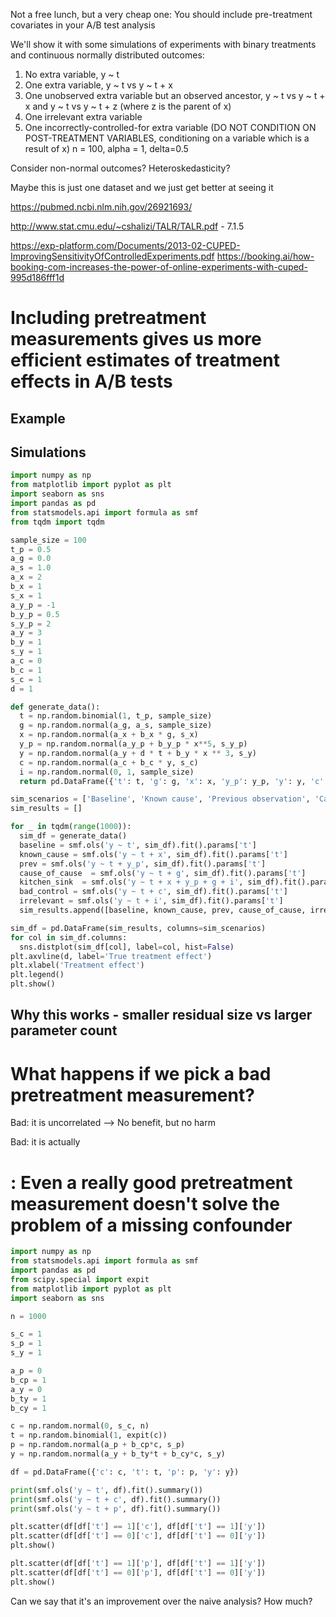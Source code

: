 Not a free lunch, but a very cheap one: You should include pre-treatment covariates in your A/B test analysis

We'll show it with some simulations of experiments with binary treatments and continuous normally distributed outcomes:
1. No extra variable, y ~ t
2. One extra variable, y ~ t vs y ~ t + x
3. One unobserved extra variable but an observed ancestor, y ~ t vs y ~ t + x and y ~ t vs y ~ t + z (where z is the parent of x)
4. One irrelevant extra variable
5. One incorrectly-controlled-for extra variable (DO NOT CONDITION ON POST-TREATMENT VARIABLES, conditioning on a variable which is a result of x)
n = 100, alpha = 1, delta=0.5

Consider non-normal outcomes? Heteroskedasticity?

Maybe this is just one dataset and we just get better at seeing it

https://pubmed.ncbi.nlm.nih.gov/26921693/

http://www.stat.cmu.edu/~cshalizi/TALR/TALR.pdf - 7.1.5

https://exp-platform.com/Documents/2013-02-CUPED-ImprovingSensitivityOfControlledExperiments.pdf
https://booking.ai/how-booking-com-increases-the-power-of-online-experiments-with-cuped-995d186fff1d

# Including pretreatment measurements gives us more efficient estimates of treatment effects in A/B tests

## Example

## Simulations

```python
import numpy as np
from matplotlib import pyplot as plt
import seaborn as sns
import pandas as pd
from statsmodels.api import formula as smf
from tqdm import tqdm

sample_size = 100
t_p = 0.5
a_g = 0.0
a_s = 1.0
a_x = 2
b_x = 1
s_x = 1
a_y_p = -1
b_y_p = 0.5
s_y_p = 2
a_y = 3
b_y = 1
s_y = 1
a_c = 0
b_c = 1
s_c = 1
d = 1

def generate_data():
  t = np.random.binomial(1, t_p, sample_size)
  g = np.random.normal(a_g, a_s, sample_size)
  x = np.random.normal(a_x + b_x * g, s_x)
  y_p = np.random.normal(a_y_p + b_y_p * x**5, s_y_p)
  y = np.random.normal(a_y + d * t + b_y * x ** 3, s_y)
  c = np.random.normal(a_c + b_c * y, s_c)
  i = np.random.normal(0, 1, sample_size)
  return pd.DataFrame({'t': t, 'g': g, 'x': x, 'y_p': y_p, 'y': y, 'c': c, 'i': i})

sim_scenarios = ['Baseline', 'Known cause', 'Previous observation', 'Cause of cause', 'Irrelevant', 'Kitchen Sink', 'Bad control']
sim_results = []

for _ in tqdm(range(1000)):
  sim_df = generate_data()
  baseline = smf.ols('y ~ t', sim_df).fit().params['t']
  known_cause = smf.ols('y ~ t + x', sim_df).fit().params['t']
  prev = smf.ols('y ~ t + y_p', sim_df).fit().params['t']
  cause_of_cause  = smf.ols('y ~ t + g', sim_df).fit().params['t']
  kitchen_sink  = smf.ols('y ~ t + x + y_p + g + i', sim_df).fit().params['t']
  bad_control = smf.ols('y ~ t + c', sim_df).fit().params['t']
  irrelevant = smf.ols('y ~ t + i', sim_df).fit().params['t']
  sim_results.append([baseline, known_cause, prev, cause_of_cause, irrelevant, kitchen_sink, bad_control])

sim_df = pd.DataFrame(sim_results, columns=sim_scenarios)
for col in sim_df.columns:
  sns.distplot(sim_df[col], label=col, hist=False)
plt.axvline(d, label='True treatment effect')
plt.xlabel('Treatment effect')
plt.legend()
plt.show()
```

## Why this works - smaller residual size vs larger parameter count

# What happens if we pick a bad pretreatment measurement?

Bad: it is uncorrelated --> No benefit, but no harm

Bad: it is actually

# : Even a really good pretreatment measurement doesn't solve the problem of a missing confounder

```python
import numpy as np
from statsmodels.api import formula as smf
import pandas as pd
from scipy.special import expit
from matplotlib import pyplot as plt
import seaborn as sns

n = 1000

s_c = 1
s_p = 1
s_y = 1

a_p = 0
b_cp = 1
a_y = 0
b_ty = 1
b_cy = 1

c = np.random.normal(0, s_c, n)
t = np.random.binomial(1, expit(c))
p = np.random.normal(a_p + b_cp*c, s_p)
y = np.random.normal(a_y + b_ty*t + b_cy*c, s_y)

df = pd.DataFrame({'c': c, 't': t, 'p': p, 'y': y})

print(smf.ols('y ~ t', df).fit().summary())
print(smf.ols('y ~ t + c', df).fit().summary())
print(smf.ols('y ~ t + p', df).fit().summary())

plt.scatter(df[df['t'] == 1]['c'], df[df['t'] == 1]['y'])
plt.scatter(df[df['t'] == 0]['c'], df[df['t'] == 0]['y'])
plt.show()

plt.scatter(df[df['t'] == 1]['p'], df[df['t'] == 1]['y'])
plt.scatter(df[df['t'] == 0]['p'], df[df['t'] == 0]['y'])
plt.show()
```

Can we say that it's an improvement over the naive analysis? How much?
